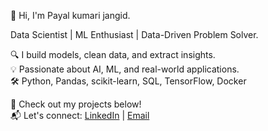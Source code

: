 👋 Hi, I'm Payal kumari jangid.

Data Scientist | ML Enthusiast | Data-Driven Problem Solver.

🔍 I build models, clean data, and extract insights.  
💡 Passionate about AI, ML, and real-world applications.  
🛠️ Python, Pandas, scikit-learn, SQL, TensorFlow, Docker

📁 Check out my projects below!  
📬 Let's connect: [LinkedIn](https://www.linkedin.com/in/payalkumarijangid/) | [Email](mailto:jangidpayal355@email.com)
